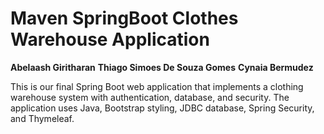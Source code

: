 # Maven SpringBoot Clothes Warehouse Application

**Abelaash Giritharan**
**Thiago Simoes De Souza Gomes**
**Cynaia Bermudez**


This is our final Spring Boot web application that implements a clothing warehouse system with authentication, database, and security. The application uses Java, Bootstrap styling, JDBC database, Spring Security, and Thymeleaf.


